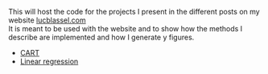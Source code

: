 This will host the code for the projects I present in the different posts on my website [lucblassel.com](https://lucblassel.com/)  
It is meant to be used with the website and to show how the methods I describe are implemented and how I generate y figures. 

 - [CART](https://lucblassel.com/blog/lets-implement-CART)
 - [Linear regression](https://lucblassel.com/blog/implementing-linear-regression)
